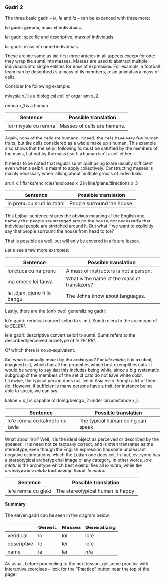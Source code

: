 ### Gadri 2

<!-- TODO: Review content -->

The three basic gadri &ndash; _lo_, _le_ and _la_ &ndash; can be expanded with three more:

<span class="definition-head">loi</span> gadri: generic, mass of individuals.

<span class="definition-head">lei</span> gadri: specific and descriptive, mass of individuals.

<span class="definition-head">lai</span> gadri: mass of named individuals.

These are the same as the first three articles in all aspects except for one: they wrap the sumti into masses.
Masses are used to abstract multiple individuals into single entities for ease of expression.
For example, a football team can be described as a mass of its members, or an animal as a mass of cells.

Consider the following example:

<span class="definition-head transient">mivysle</span> x_1 is a biological cell of organism x_2.

<span class="definition-head transient">remna</span> x_1 is a human.

|Sentence|Possible translation|
|--------|-----------|
|loi mivysle cu remna|Masses of cells are humans.|

Again, none of the cells are humans.
Indeed, the cells have very few human traits, but the cells considered as a whole make up a human.
This example also shows that the selbri following _loi_ must be satisfied by the members of the mass, but not by the mass itself: a human isn't a cell either.

<!-- TODO: think more about this -->
It needs to be noted that regular sumti built using _lo_ are usually sufficient even when a selbri is meant to apply collectively.
Constructing masses is mainly necessary when talking about multiple groups of individuals.

<span class="definition-head transient">sruri</span> x_1 flanks/encircles/encloses x_2 in line/plane/directions x_3.

|Sentence|Possible translation|
|--------|-----------|
|lo prenu cu sruri lo zdani|People surround the house.|

This Lojban sentence shares the obvious meaning of the English one, namely that people are arranged around the house, not necessarily that individual people are stretched around it.
But what if we want to explicitly say that people surround the house from head to toe?
<!--
TODO: would it be correct to add: "In other words, by default descriptive sumti using **lo..ku**, **le..ku** and **la..ku** can be applied either collectively or distributively."?
--> That is possible as well, but will only be covered in a future lesson.
<!--
But what if we want to explicitly say that people surround the house from head to toe? In order to be explicit about a selbri distributing across individuals, one needs _lo_, _le_ or _la_ with an outer quantifier.
The subject of quantifiers will be discussed later.
-->

Let's see a few more examples:

|Sentence|Possible translation|
|--------|-----------|
|loi ctuca cu na prenu|A mass of instructors is not a person.|
|ma cmene lei fanva|What is the name of the mass of translators?|
|lai .djan. djuno fi lo bangu|The Johns know about languages.|

Lastly, there are the (only two) generalizing gadri:

<span class="definition-head">lo'e</span> gadri: veridical convert selbri to sumti. Sumti refers to the archetype of _lo SELBRI_.

<span class="definition-head">le'e</span> gadri: descriptive convert selbri to sumti. Sumti refers to the described/perceived archetype of _le SELBRI_.

Of which there is no _la_-equivalent.

So, what is actually meant by the archetype?
For _lo'e mlatu_, it is an ideal, imagined cat, which has all the properties which best exemplifies cats.
It would be wrong to say that this includes being white, since a big systematic subgroup of the members of the set of cats do not have white color.
Likewise, the typical person does not live in Asia even though a lot of them do.
However, if sufficiently many persons have a trait, for instance being able to speak, we can say:

<span class="definition-head">kakne</span> = x_1 is capable of doing/being x_2 under circumstance x_3.

|Sentence|Possible translation|
|--------|-----------|
|lo'e remna cu kakne lo nu tavla|The typical human being can speak.|

What about _le'e_?
Well, it is the ideal object as perceived or described by the speaker.
This need not be factually correct, and is often translated as the stereotype, even though the English expression has some unpleasant negative connotations, which the Lojban one does not.
In fact, everyone has a stereotypical archetypichal image of any category.
In other words, _lo'e mlatu_ is the archetype which best exemplifies all _lo mlatu_, while the archetype _le'e mlatu_ best exemplifies all _le mlatu_.

|Sentence|Possible translation|
|--------|-----------|
|le'e remna cu gleki|The stereotypical human is happy.|

#### Summary

The eleven gadri can be seen in the diagram below.

||Generic|Masses|Generalizing|
|-|------|------|------------|
|veridical|lo|loi|lo'e|
|descriptive|le|lei|le'e|
|name|la|lai|n/a|

As usual, before proceeding to the next lesson, get some practice with interactive exercises &ndash; look for the "Practice" button near the top of the page!
